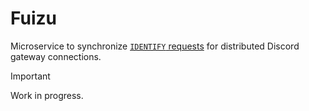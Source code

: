 # Fuizu

Microservice to synchronize [`IDENTIFY` requests](https://discord.com/developers/docs/events/gateway#identifying) for distributed Discord gateway connections.

> [!IMPORTANT]
> Work in progress.
